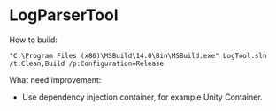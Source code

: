 # LogParserTool

How to build:

```
"C:\Program Files (x86)\MSBuild\14.0\Bin\MSBuild.exe" LogTool.sln /t:Clean,Build /p:Configuration=Release
```

What need improvement:
- Use dependency injection container, for example Unity Container.
